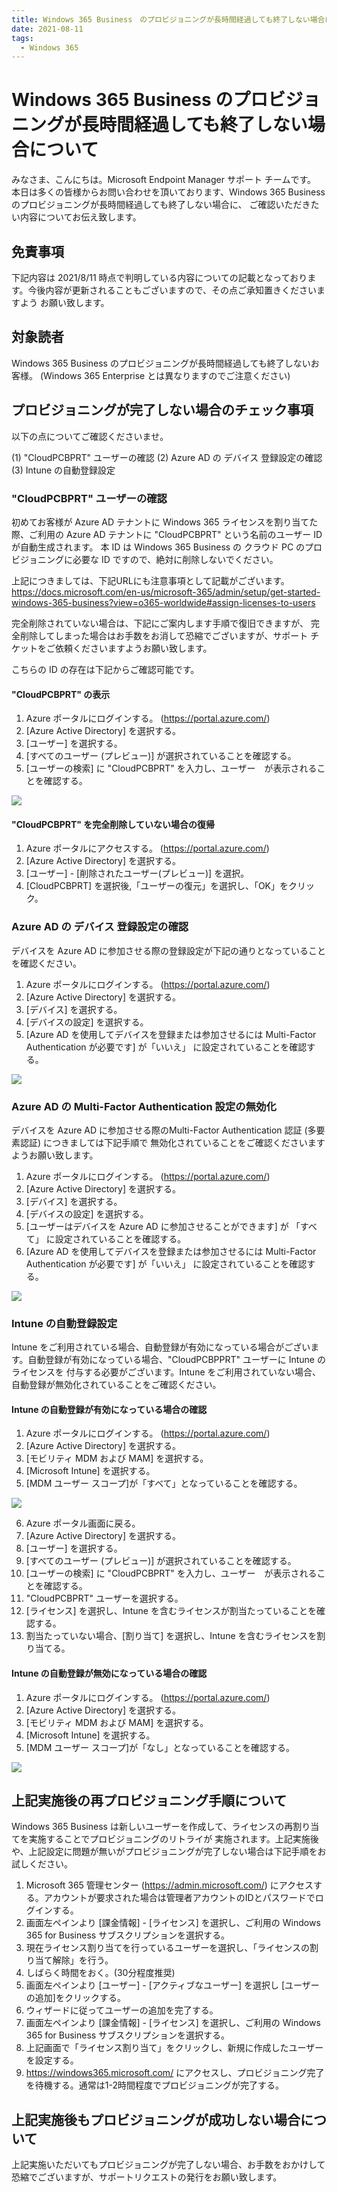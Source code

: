 ```yaml
---
title: Windows 365 Business　のプロビジョニングが長時間経過しても終了しない場合について
date: 2021-08-11
tags:
  - Windows 365
---
```


# Windows 365 Business のプロビジョニングが長時間経過しても終了しない場合について

みなさま、こんにちは。Microsoft Endpoint Manager サポート チームです。
本日は多くの皆様からお問い合わせを頂いております、Windows 365 Business　のプロビジョニングが長時間経過しても終了しない場合に、
ご確認いただきたい内容についてお伝え致します。

## 免責事項

下記内容は 2021/8/11 時点で判明している内容についての記載となっております。今後内容が更新されることもございますので、その点ご承知置きくださいますよう
お願い致します。

## 対象読者

Windows 365 Business のプロビジョニングが長時間経過しても終了しないお客様。
(Windows 365 Enterprise とは異なりますのでご注意ください)

## プロビジョニングが完了しない場合のチェック事項

以下の点についてご確認くださいませ。

(1) "CloudPCBPRT" ユーザーの確認
(2) Azure AD の デバイス 登録設定の確認
(3) Intune の自動登録設定

### "CloudPCBPRT" ユーザーの確認

初めてお客様が Azure AD テナントに Windows 365 ライセンスを割り当てた際、ご利用の Azure AD テナントに "CloudPCBPRT" という名前のユーザー ID が自動生成されます。
本 ID は Windows 365 Business の クラウド PC のプロビジョニングに必要な ID ですので、絶対に削除しないでください。

上記につきましては、下記URLにも注意事項として記載がございます。
https://docs.microsoft.com/en-us/microsoft-365/admin/setup/get-started-windows-365-business?view=o365-worldwide#assign-licenses-to-users

完全削除されていない場合は、下記にご案内します手順で復旧できますが、
完全削除してしまった場合はお手数をお消して恐縮でございますが、サポート チケットをご依頼くださいますようお願い致します。

こちらの ID の存在は下記からご確認可能です。

#### "CloudPCBPRT" の表示

1. Azure ポータルにログインする。 (https://portal.azure.com/)
2. [Azure Active Directory] を選択する。
3. [ユーザー] を選択する。
4. [すべてのユーザー (プレビュー)] が選択されていることを確認する。
5. [ユーザーの検索] に "CloudPCBPRT" を入力し、ユーザー　が表示されることを確認する。

![](./2021-08-11_01/20210811_01_01.png)

#### "CloudPCBPRT" を完全削除していない場合の復帰

1. Azure ポータルにアクセスする。 (https://portal.azure.com/)
2. [Azure Active Directory] を選択する。
3. [ユーザー] - [削除されたユーザー(プレビュー)] を選択。
4. [CloudPCBPRT] を選択後,「ユーザーの復元」を選択し、「OK」をクリック。

### Azure AD の デバイス 登録設定の確認

デバイスを Azure AD に参加させる際の登録設定が下記の通りとなっていることを確認ください。

1. Azure ポータルにログインする。 (https://portal.azure.com/)
2. [Azure Active Directory] を選択する。
3. [デバイス] を選択する。
4. [デバイスの設定] を選択する。
5. [Azure AD を使用してデバイスを登録または参加させるには Multi-Factor Authentication が必要です] が「いいえ」 に設定されていることを確認する。

![](./2021-08-11_01/20210811_01_02.png)

### Azure AD の Multi-Factor Authentication 設定の無効化

デバイスを Azure AD に参加させる際のMulti-Factor Authentication 認証 (多要素認証) につきましては下記手順で
無効化されていることをご確認くださいますようお願い致します。

1. Azure ポータルにログインする。 (https://portal.azure.com/)
2. [Azure Active Directory] を選択する。
3. [デバイス] を選択する。
4. [デバイスの設定] を選択する。
5. [ユーザーはデバイスを Azure AD に参加させることができます] が 「すべて」 に設定されていることを確認する。
6. [Azure AD を使用してデバイスを登録または参加させるには Multi-Factor Authentication が必要です] が「いいえ」 に設定されていることを確認する。

![](../2021-08-11_01/20210811_01_02.png)

### Intune の自動登録設定

Intune をご利用されている場合、自動登録が有効になっている場合がございます。自動登録が有効になっている場合、"CloudPCBPPRT" ユーザーに Intune のライセンスを
付与する必要がございます。Intune をご利用されていない場合、自動登録が無効化されていることをご確認ください。

#### Intune の自動登録が有効になっている場合の確認

1. Azure ポータルにログインする。 (https://portal.azure.com/)
2. [Azure Active Directory] を選択する。
3. [モビリティ MDM および MAM] を選択する。
4. [Microsoft Intune] を選択する。
5. [MDM ユーザー スコープ]が「すべて」となっていることを確認する。

![](./2021-08-11_01/20210811_01_03.png)

6. Azure ポータル画面に戻る。
7. [Azure Active Directory] を選択する。
8. [ユーザー] を選択する。
9. [すべてのユーザー (プレビュー)] が選択されていることを確認する。
10. [ユーザーの検索] に "CloudPCBPRT" を入力し、ユーザー　が表示されることを確認する。
11. "CloudPCBPRT" ユーザーを選択する。
12. [ライセンス] を選択し、Intune を含むライセンスが割当たっていることを確認する。
13. 割当たっていない場合、[割り当て] を選択し、Intune を含むライセンスを割り当てる。

#### Intune の自動登録が無効になっている場合の確認

1. Azure ポータルにログインする。 (https://portal.azure.com/)
2. [Azure Active Directory] を選択する。
3. [モビリティ MDM および MAM] を選択する。
4. [Microsoft Intune] を選択する。
5. [MDM ユーザー スコープ]が「なし」となっていることを確認する。

![](./2021-08-11-01/20210811_01_04.png)

## 上記実施後の再プロビジョニング手順について

Windows 365 Business は新しいユーザーを作成して、ライセンスの再割り当てを実施することでプロビジョニングのリトライが
実施されます。上記実施後や、上記設定に問題が無いがプロビジョニングが完了しない場合は下記手順をお試しください。

1. Microsoft 365 管理センター (https://admin.microsoft.com/) にアクセスする。アカウントが要求された場合は管理者アカウントのIDとパスワードでログインする。
2. 画面左ペインより [課金情報] - [ライセンス] を選択し、ご利用の Windows 365 for Business サブスクリプションを選択する。
3. 現在ライセンス割り当てを行っているユーザーを選択し、「ライセンスの割り当て解除」を行う。
4. しばらく時間をおく。(30分程度推奨)
5. 画面左ペインより [ユーザー] - [アクティブなユーザー] を選択し [ユーザーの追加]をクリックする。
6. ウィザードに従ってユーザーの追加を完了する。
7. 画面左ペインより [課金情報] - [ライセンス] を選択し、ご利用の Windows 365 for Business サブスクリプションを選択する。
8. 上記画面で「ライセンス割り当て」をクリックし、新規に作成したユーザーを設定する。
9. https://windows365.microsoft.com/ にアクセスし、プロビジョニング完了を待機する。通常は1-2時間程度でプロビジョニングが完了する。

## 上記実施後もプロビジョニングが成功しない場合について

上記実施いただいてもプロビジョニングが完了しない場合、お手数をおかけして恐縮でございますが、サポートリクエストの発行をお願い致します。

